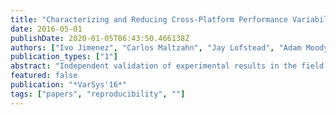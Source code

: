 ```yaml
---
title: "Characterizing and Reducing Cross-Platform Performance Variability Using OS-level Virtualization"
date: 2016-05-01
publishDate: 2020-01-05T06:43:50.466138Z
authors: ["Ivo Jimenez", "Carlos Maltzahn", "Jay Lofstead", "Adam Moody", "Kathryn Mohror", "Remzi Arpaci-Dusseau", "Andrea Arpaci-Dusseau"]
publication_types: ["1"]
abstract: "Independent validation of experimental results in the field of parallel and distributed systems research is a challenging task, mainly due to changes and differences in software and hardware in computational environments. In particular, when an experiment runs on different hardware than the one where it originally executed, predicting the differences in results is difficult. In this paper, we introduce an architecture-independent method for characterizing the performance of a machine by obtaining a profile (a vector of microbenchark results) that we use to quantify the variability between two hardware platforms. We propose the use of isolation features that OS-level virtualization offers to reduce the variability observed when validating application performance across multiple machines. Our results show that, using our variability characterization methodology, we can correctly predict the variability bounds of CPU-intensive applications, as well as reduce it by up to 2.8x if we make use of CPU bandwidth limitations, depending on the opcode mix of an application, as well as generational and architectural differences between two hardware platforms."
featured: false
publication: "*VarSys'16*"
tags: ["papers", "reproducibility", ""]
---
```


